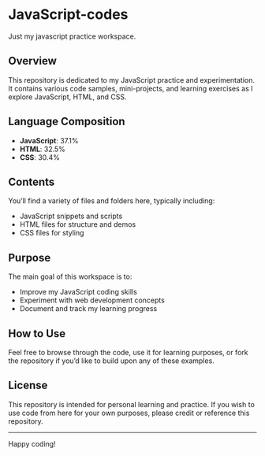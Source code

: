 # JavaScript-codes

Just my javascript practice workspace.

## Overview

This repository is dedicated to my JavaScript practice and experimentation. It contains various code samples, mini-projects, and learning exercises as I explore JavaScript, HTML, and CSS.

## Language Composition

- **JavaScript**: 37.1%
- **HTML**: 32.5%
- **CSS**: 30.4%

## Contents

You’ll find a variety of files and folders here, typically including:

- JavaScript snippets and scripts
- HTML files for structure and demos
- CSS files for styling

## Purpose

The main goal of this workspace is to:

- Improve my JavaScript coding skills
- Experiment with web development concepts
- Document and track my learning progress

## How to Use

Feel free to browse through the code, use it for learning purposes, or fork the repository if you’d like to build upon any of these examples.

## License

This repository is intended for personal learning and practice. If you wish to use code from here for your own purposes, please credit or reference this repository.

---

Happy coding!
